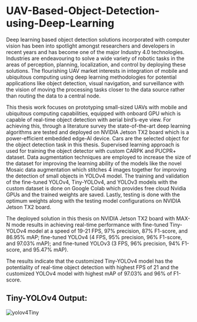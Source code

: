 # UAV-Based-Object-Detection-using-Deep-Learning
Deep learning based object detection solutions incorporated with computer vision has been into spotlight amongst researchers and developers in recent years and has become one of the major Industry 4.0 technologies. Industries are endeavouring to solve a wide variety of robotic tasks in the areas of perception, planning, localization, and control by deploying these solutions. The flourishing UAV market interests in integration of mobile and ubiquitous computing using deep learning methodologies for potential applications like object detection, visual navigation, and surveillance with the vision of moving the processing tasks closer to the data source rather than routing the data to a central node.<br/>

This thesis work focuses on prototyping small-sized UAVs with mobile and ubiquitous computing capabilities, equipped with onboard GPU which is capable of real-time object detection with aerial bird’s-eye view. For achieving this, through a literature survey the state-of-the-art deep learning algorithms are tested and deployed on NVIDIA Jetson TX2 board which is a power-efficient embedded edge-AI device. Cars are the selected object for the object detection task in this thesis. Supervised learning approach is used for training the object detector with custom CARPK and PUCPR+ dataset. Data augmentation techniques are employed to increase the size of the dataset for improving the learning ability of the models like the novel Mosaic data augmentation which stitches 4 images together for improving the detection of small objects in YOLOv4 model. The training and validation of the fine-tuned YOLOv4, Tiny-YOLOv4, and YOLOv3 models with the custom dataset is done on Google Colab which provides free cloud Nvidia GPUs and the trained weights are saved. Lastly, testing is done with the optimum weights along with the testing model configurations on NVIDIA Jetson TX2 board.<br/>

The deployed solution in this thesis on NVIDIA Jetson TX2 board with MAX-N mode results in achieving real-time performance with fine-tuned Tiny-YOLOv4 model at a speed of 19-21 FPS, 97% precision, 87% F1-score, and 86.95% mAP; fine-tuned YOLOv4 (4 FPS, 95% precision, 96% F1-score, and 97.03% mAP); and fine-tuned YOLOv3 (3 FPS, 96% precision, 94% F1-score, and 95.47% mAP).<br/>

The results indicate that the customized Tiny-YOLOv4 model has the potentiality of real-time object detection with highest FPS of 21 and the customized YOLOv4 model with highest mAP of 97.03% and 96% of F1-score.<br/>

## Tiny-YOLOv4 Output:
![yolov4Tiny](https://user-images.githubusercontent.com/71173101/124332900-fbbb5b00-db92-11eb-8c12-1937c6b6a79f.gif) <br/>
